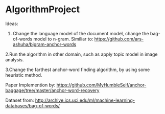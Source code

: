 # AlgorithmProject

Ideas:
1. Change the language model of the document model, change the bag-of-words model to n-gram.
Similiar to:
https://github.com/ars-ashuha/bigram-anchor-words

2.Run the algorithm in other domain, such as apply topic model in image analysis.

3.Change the farthest anchor-word finding algorithm, by using some heuristic method.

Paper Implemention by:
https://github.com/MyHumbleSelf/anchor-baggage/tree/master/anchor-word-recovery

Dataset from:
http://archive.ics.uci.edu/ml/machine-learning-databases/bag-of-words/
